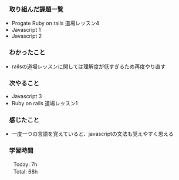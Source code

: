 ### 　取り組んだ課題一覧  
* Progate Ruby on rails 道場レッスン4
* Javascript 1
* Javascript 2
### 　わかったこと
* railsの道場レッスンに関しては理解度が低すぎるため再度やり直す
### 　次やること
* Javascript 3
* Ruby on rails 道場レッスン1
### 　感じたこと
* 一度一つの言語を覚えていると、javascriptの文法も覚えやすく思える 
### 　学習時間
　　Today: 7h  
　　Total: 68h 
